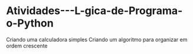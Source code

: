 # Atividades---L-gica-de-Programa-o-Python
Criando uma calculadora simples 
Criando um algoritmo para organizar em ordem crescente 
